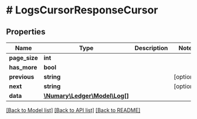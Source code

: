 # # LogsCursorResponseCursor

## Properties

Name | Type | Description | Notes
------------ | ------------- | ------------- | -------------
**page_size** | **int** |  |
**has_more** | **bool** |  |
**previous** | **string** |  | [optional]
**next** | **string** |  | [optional]
**data** | [**\Numary\Ledger\Model\Log[]**](Log.md) |  |

[[Back to Model list]](../../README.md#models) [[Back to API list]](../../README.md#endpoints) [[Back to README]](../../README.md)
